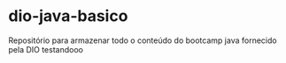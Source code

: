 # dio-java-basico
Repositório para armazenar todo o conteúdo do bootcamp java fornecido pela DIO 
testandooo